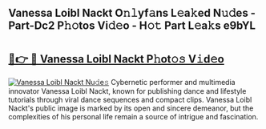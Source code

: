 ## Vanessa Loibl Nackt O𝚗𝚕yf𝚊ns L𝚎a𝚔ed N𝚞𝚍es - Part-Dc2 P𝚑𝚘tos Vi𝚍𝚎o - H𝚘𝚝 Part L𝚎a𝚔s e9bYL

# <h2><a href="http://kf54oyq.oniu.top/?m=Vanessa+Loibl+Nackt">🔗👉 🔴 Vanessa Loibl Nackt P𝚑ot𝚘𝚜 V𝚒d𝚎o</a></h2>

[![Vanessa Loibl Nackt Nu𝚍e𝚜](https://i.imgur.com/0qMVB7G.gif)](http://kf54oyq.oniu.top/?m=Vanessa+Loibl+Nackt)
Cybernetic performer and multimedia innovator Vanessa Loibl Nackt, known for publishing dance and lifestyle tutorials through viral dance sequences and compact clips. Vanessa Loibl Nackt's public image is marked by its open and sincere demeanor, but the complexities of his personal life remain a source of intrigue and fascination.  
